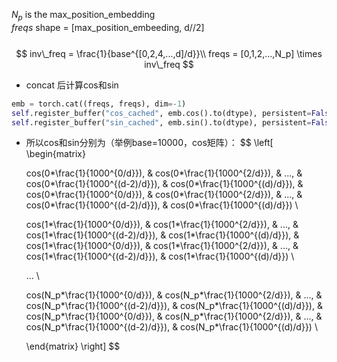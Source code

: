 $N_p$ is the max_position_embedding<br>
$freqs$ shape = [max_position_embeeding, d//2]
<br>
<br>
$$
inv\_freq = \frac{1}{base^{[0,2,4,...,d]/d}}\\
freqs = [0,1,2,...,N_p] \times inv\_freq  
$$

- concat 后计算cos和sin
```python
emb = torch.cat((freqs, freqs), dim=-1)
self.register_buffer("cos_cached", emb.cos().to(dtype), persistent=False)
self.register_buffer("sin_cached", emb.sin().to(dtype), persistent=False)
```
- 所以cos和sin分别为（举例base=10000，cos矩阵）：
$$
  \left[
  \begin{matrix}

   cos(0*\frac{1}{1000^{0/d}}), & cos(0*\frac{1}{1000^{2/d}}), & ..., &  cos(0*\frac{1}{1000^{(d-2)/d}}), & cos(0*\frac{1}{1000^{(d)/d}}), & cos(0*\frac{1}{1000^{0/d}}), & cos(0*\frac{1}{1000^{2/d}}), &  ..., &  cos(0*\frac{1}{1000^{(d-2)/d}}), & cos(0*\frac{1}{1000^{(d)/d}}) \\

   cos(1*\frac{1}{1000^{0/d}}), & cos(1*\frac{1}{1000^{2/d}}), & ..., &  cos(1*\frac{1}{1000^{(d-2)/d}}), & cos(1*\frac{1}{1000^{(d)/d}}), & cos(1*\frac{1}{1000^{0/d}}), & cos(1*\frac{1}{1000^{2/d}}), &  ..., &  cos(1*\frac{1}{1000^{(d-2)/d}}), & cos(1*\frac{1}{1000^{(d)/d}}) \\

   ... \\

   cos(N_p*\frac{1}{1000^{0/d}}), & cos(N_p*\frac{1}{1000^{2/d}}), & ..., &  cos(N_p*\frac{1}{1000^{(d-2)/d}}), & cos(N_p*\frac{1}{1000^{(d)/d}}), & cos(N_p*\frac{1}{1000^{0/d}}), & cos(N_p*\frac{1}{1000^{2/d}}), &  ..., &  cos(N_p*\frac{1}{1000^{(d-2)/d}}), & cos(N_p*\frac{1}{1000^{(d)/d}}) \\

  \end{matrix} 
\right]
$$


